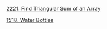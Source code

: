 [2221. Find Triangular Sum of an Array](https://github.com/Alexander-Noskov/LeetCode/blob/main/src/main/java/org/example/leetcode/Solution.java#L14-L25)

[1518. Water Bottles](https://github.com/Alexander-Noskov/LeetCode/blob/main/src/main/java/org/example/leetcode/Solution.java#L27-L41)
